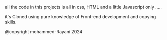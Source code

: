 all the code in this projects is all 
in css, HTML and a little Javascript 
only .....

it's Cloned using pure knowledge of 
Front-end development and copying skills. 

@copyright mohammed-Rayani 2024
